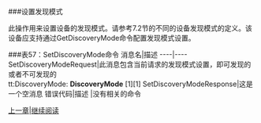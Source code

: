 ###设置发现模式

此操作用来设置设备的发现模式。请参考7.2节的不同的设备发现模式的定义。该设备应支持通过GetDiscoveryMode命令配置发现模式设置。

###表57：SetDiscoveryMode命令
消息名|描述
----|----
SetDiscoveryModeRequest|此消息包含当前请求的发现模式设置，即可发现的或者不可发现的<br />tt:DiscoveryMode: **DiscoveryMode** [1][1]
SetDiscoveryModeResponse|这是一个空消息
错误代码|描述
 |没有相关的命令




[上一章](08.03.18.md)|[继续阅读](08.03.20.md)

